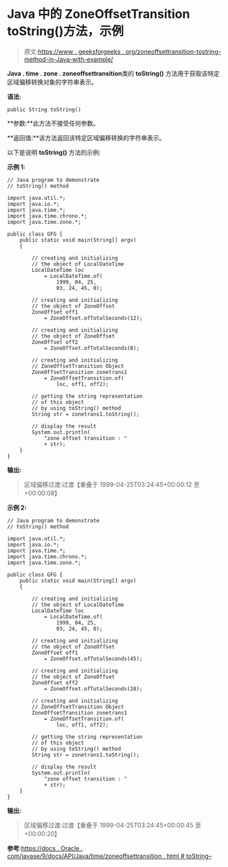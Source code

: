# Java 中的 ZoneOffsetTransition toString()方法，示例

> 原文:[https://www . geeksforgeeks . org/zoneoffsettransition-tostring-method-in-Java-with-example/](https://www.geeksforgeeks.org/zoneoffsettransition-tostring-method-in-java-with-example/)

**Java . time . zone . zoneoffsettransition**类的 **toString()** 方法用于获取该特定区域偏移转换对象的字符串表示。

**语法:**

```
public String toString()
```

**参数:**此方法不接受任何参数。

**返回值:**该方法返回该特定区域偏移转换的字符串表示。

以下是说明 **toString()** 方法的示例:

**示例 1:**

```
// Java program to demonstrate
// toString() method

import java.util.*;
import java.io.*;
import java.time.*;
import java.time.chrono.*;
import java.time.zone.*;

public class GFG {
    public static void main(String[] argv)
    {

        // creating and initializing
        // the object of LocalDateTime
        LocalDateTime loc
            = LocalDateTime.of(
                1999, 04, 25,
                03, 24, 45, 0);

        // creating and initializing
        // the object of ZoneOffset
        ZoneOffset off1
            = ZoneOffset.ofTotalSeconds(12);

        // creating and initializing
        // the object of ZoneOffset
        ZoneOffset off2
            = ZoneOffset.ofTotalSeconds(8);

        // creating and initializing
        // ZoneOffsetTransition Object
        ZoneOffsetTransition zonetrans1
            = ZoneOffsetTransition.of(
                loc, off1, off2);

        // getting the string representation
        // of this object
        // by using toString() method
        String str = zonetrans1.toString();

        // display the result
        System.out.println(
            "zone offset transition : "
            + str);
    }
}
```

**输出:**

> 区域偏移过渡:过渡【重叠于 1999-04-25T03:24:45+00:00:12 至+00:00:08】

**示例 2:**

```
// Java program to demonstrate
// toString() method

import java.util.*;
import java.io.*;
import java.time.*;
import java.time.chrono.*;
import java.time.zone.*;

public class GFG {
    public static void main(String[] argv)
    {

        // creating and initializing
        // the object of LocalDateTime
        LocalDateTime loc
            = LocalDateTime.of(
                1999, 04, 25,
                03, 24, 45, 0);

        // creating and initializing
        // the object of ZoneOffset
        ZoneOffset off1
            = ZoneOffset.ofTotalSeconds(45);

        // creating and initializing
        // the object of ZoneOffset
        ZoneOffset off2
            = ZoneOffset.ofTotalSeconds(20);

        // creating and initializing
        // ZoneOffsetTransition Object
        ZoneOffsetTransition zonetrans1
            = ZoneOffsetTransition.of(
                loc, off1, off2);

        // getting the string representation
        // of this object
        // by using toString() method
        String str = zonetrans1.toString();

        // display the result
        System.out.println(
            "zone offset transition : "
            + str);
    }
}
```

**输出:**

> 区域偏移过渡:过渡【重叠于 1999-04-25T03:24:45+00:00:45 至+00:00:20】

**参考:**[https://docs . Oracle . com/javase/9/docs/API/Java/time/zoneoffsettransition . html # toString–](https://docs.oracle.com/javase/9/docs/api/java/time/zone/ZoneOffsetTransition.html#toString--)